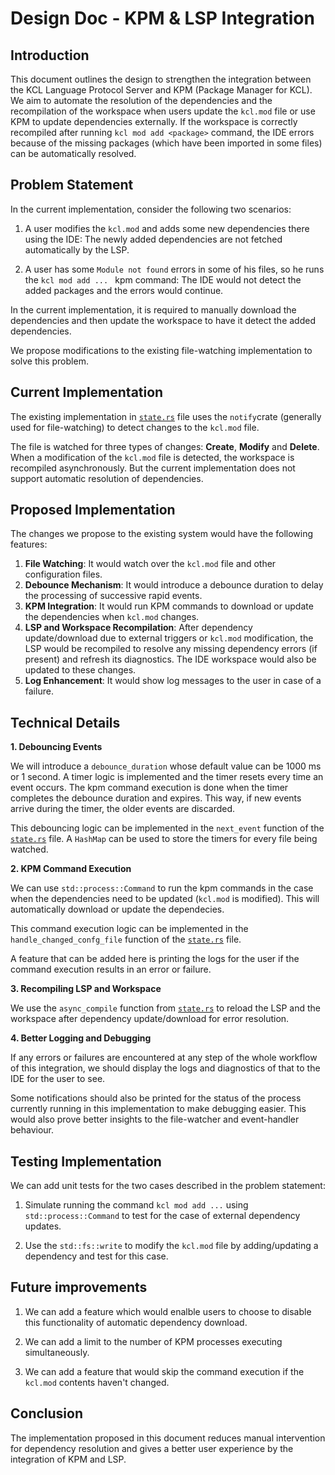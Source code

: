 # Design Doc - KPM & LSP Integration

## Introduction

This document outlines the design to strengthen the integration between the KCL Language Protocol Server and KPM (Package Manager for KCL). We aim to automate the resolution of the dependencies and the recompilation of the workspace when users update the `kcl.mod` file or use KPM to update dependencies externally. If the workspace is correctly recompiled after running `kcl mod add <package>` command, the IDE errors because of the missing packages (which have been imported in some files) can be automatically resolved.

## Problem Statement

In the current implementation, consider the following two scenarios:

1. A user modifies the `kcl.mod` and adds some new dependencies there using the IDE: The newly added dependencies are not fetched automatically by the LSP.

2. A user has some `Module not found` errors in some of his files, so he runs the `kcl mod add ... ` kpm command: The IDE would not detect the added packages and the errors would continue.

In the current implementation, it is required to manually download the dependencies and then update the workspace to have it detect the added dependencies.

We propose modifications to the existing file-watching implementation to solve this problem.

## Current Implementation

The existing implementation in [`state.rs`](https://github.com/kcl-lang/kcl/blob/main/kclvm/tools/src/LSP/src/state.rs) file uses the `notify`crate (generally used for file-watching) to detect changes to the `kcl.mod` file. 

The file is watched for three types of changes: **Create**, **Modify** and **Delete**. When a modification of the `kcl.mod` file is detected, the workspace is recompiled asynchronously. But the current implementation does not support automatic resolution of dependencies.

## Proposed Implementation

The changes we propose to the existing system would have the following features:

1. **File Watching**: It would watch over the `kcl.mod` file and other configuration files.
2. **Debounce Mechanism**: It would introduce a debounce duration to delay the processing of successive rapid events.
3. **KPM Integration**: It would run KPM commands to download or update the dependencies when `kcl.mod` changes.
4. **LSP and Workspace Recompilation**: After dependency update/download due to external triggers or `kcl.mod` modification, the LSP would be recompiled to resolve any missing dependency errors (if present) and refresh its diagnostics. The IDE workspace would also be updated to these changes.
5. **Log Enhancement**: It would show log messages to the user in case of a failure.

## Technical Details

**1. Debouncing Events**

We will introduce a `debounce_duration` whose default value can be 1000 ms or 1 second. A timer logic is implemented and the timer resets every time an event occurs. The kpm command execution is done when the timer completes the debounce duration and expires. This way, if new events arrive during the timer, the older events are discarded.

This debouncing logic can be implemented in the `next_event` function of the [`state.rs`](https://github.com/kcl-lang/kcl/blob/main/kclvm/tools/src/LSP/src/state.rs) file. A `HashMap` can be used to store the timers for every file being watched.

**2. KPM Command Execution**

We can use `std::process::Command` to run the kpm commands in the case when the dependencies need to be updated (`kcl.mod` is modified). This will automatically download or update the dependecies. 

This command execution logic can be implemented in the `handle_changed_confg_file` function of the [`state.rs`](https://github.com/kcl-lang/kcl/blob/main/kclvm/tools/src/LSP/src/state.rs) file. 

A feature that can be added here is printing the logs for the user if the command execution results in an error or failure.

**3. Recompiling LSP and Workspace**

We use the `async_compile` function from [`state.rs`](https://github.com/kcl-lang/kcl/blob/main/kclvm/tools/src/LSP/src/state.rs) to reload the LSP and the workspace after dependency update/download for error resolution. 

**4. Better Logging and Debugging**

If any errors or failures are encountered at any step of the whole workflow of this integration, we should display the logs and diagnostics of that to the IDE for the user to see.

Some notifications should also be printed for the status of the process currently running in this implementation to make debugging easier. This would also prove better insights to the file-watcher and event-handler behaviour.

## Testing Implementation

We can add unit tests for the two cases described in the problem statement:

1. Simulate running the command `kcl mod add ...` using `std::process::Command` to test for the case of external dependency updates.

2. Use the `std::fs::write` to modify the `kcl.mod` file by adding/updating a dependency and test for this case.

## Future improvements

1. We can add a feature which would enalble users to choose to disable this functionality of automatic dependency download.

2. We can add a limit to the number of KPM processes executing simultaneously.

3. We can add a feature that would skip the command execution if the `kcl.mod` contents haven't changed.

## Conclusion

The implementation proposed in this document reduces manual intervention for dependency resolution and gives a better user experience by the integration of KPM and LSP.